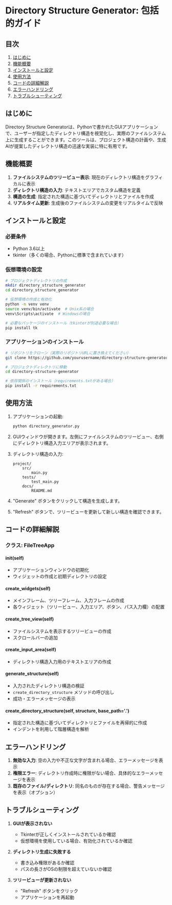 # Directory Structure Generator: 包括的ガイド

## 目次
1. [はじめに](#はじめに)
2. [機能概要](#機能概要)
3. [インストールと設定](#インストールと設定)
4. [使用方法](#使用方法)
5. [コードの詳細解説](#コードの詳細解説)
6. [エラーハンドリング](#エラーハンドリング)
7. [トラブルシューティング](#トラブルシューティング)
## はじめに

Directory Structure Generatorは、Pythonで書かれたGUIアプリケーションで、ユーザーが指定したディレクトリ構造を視覚化し、実際のファイルシステム上に生成することができます。このツールは、プロジェクト構造の計画や、生成AIが提案したディレクトリ構造の迅速な実装に特に有用です。

## 機能概要

1. **ファイルシステムのツリービュー表示**: 現在のディレクトリ構造をグラフィカルに表示
2. **ディレクトリ構造の入力**: テキストエリアでカスタム構造を定義
3. **構造の生成**: 指定された構造に基づいてディレクトリとファイルを作成
4. **リアルタイム更新**: 生成後のファイルシステムの変更をリアルタイムで反映

## インストールと設定

### 必要条件
- Python 3.6以上
- tkinter（多くの場合、Pythonに標準で含まれています）

### 仮想環境の設定

```bash
# プロジェクトディレクトリの作成
mkdir directory_structure_generator
cd directory_structure_generator

# 仮想環境の作成と有効化
python -m venv venv
source venv/bin/activate  # Unix系の場合
venv\Scripts\activate  # Windowsの場合

# 必要なパッケージのインストール（tkinterが別途必要な場合）
pip install tk
```

### アプリケーションのインストール

```bash
# リポジトリをクローン（実際のリポジトリURLに置き換えてください）
git clone https://github.com/yourusername/directory-structure-generator.git

# プロジェクトディレクトリに移動
cd directory-structure-generator

# 依存関係のインストール（requirements.txtがある場合）
pip install -r requirements.txt
```

## 使用方法

1. アプリケーションの起動:
   ```bash
   python directory_generator.py
   ```

2. GUIウィンドウが開きます。左側にファイルシステムのツリービュー、右側にディレクトリ構造入力エリアが表示されます。

3. ディレクトリ構造の入力:
   ```
   project/
       src/
           main.py
       tests/
           test_main.py
       docs/
           README.md
   ```

4. "Generate" ボタンをクリックして構造を生成します。

5. "Refresh" ボタンで、ツリービューを更新して新しい構造を確認できます。

## コードの詳細解説

### クラス: FileTreeApp

#### __init__(self)
- アプリケーションウィンドウの初期化
- ウィジェットの作成と初期ディレクトリの設定

#### create_widgets(self)
- メインフレーム、ツリーフレーム、入力フレームの作成
- 各ウィジェット（ツリービュー、入力エリア、ボタン、パス入力欄）の配置

#### create_tree_view(self)
- ファイルシステムを表示するツリービューの作成
- スクロールバーの追加

#### create_input_area(self)
- ディレクトリ構造入力用のテキストエリアの作成

#### generate_structure(self)
- 入力されたディレクトリ構造の検証
- `create_directory_structure` メソッドの呼び出し
- 成功・エラーメッセージの表示

#### create_directory_structure(self, structure, base_path='.')
- 指定された構造に基づいてディレクトリとファイルを再帰的に作成
- インデントを利用して階層構造を解析

## エラーハンドリング

1. **無効な入力**: 空の入力や不正な文字が含まれる場合、エラーメッセージを表示
2. **権限エラー**: ディレクトリ作成時に権限がない場合、具体的なエラーメッセージを表示
3. **既存のファイル/ディレクトリ**: 同名のものが存在する場合、警告メッセージを表示（オプション）

## トラブルシューティング

1. **GUIが表示されない**
   - Tkinterが正しくインストールされているか確認
   - 仮想環境を使用している場合、有効化されているか確認

2. **ディレクトリ生成に失敗する**
   - 書き込み権限があるか確認
   - パスの長さがOSの制限を超えていないか確認

3. **ツリービューが更新されない**
   - "Refresh" ボタンをクリック
   - アプリケーションを再起動



